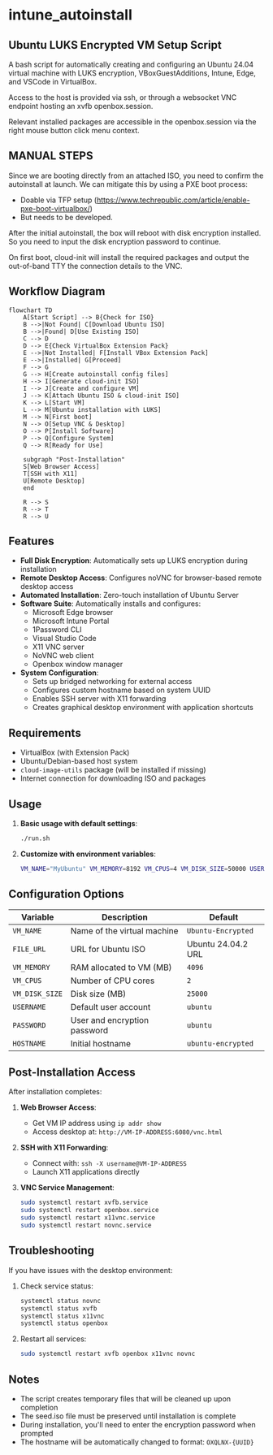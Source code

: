 # intune_autoinstall

## Ubuntu LUKS Encrypted VM Setup Script

A bash script for automatically creating and configuring an Ubuntu 24.04 virtual machine with LUKS encryption, VBoxGuestAdditions, Intune, Edge, and VSCode in VirtualBox.

Access to the host is provided via ssh, or through a websocket VNC endpoint hosting an xvfb openbox.session.

Relevant installed packages are accessible in the openbox.session via the right mouse button click menu context. 

## MANUAL STEPS

Since we are booting directly from an attached ISO, you need to confirm the autoinstall at launch.
We can mitigate this by using a PXE boot process:
  - Doable via TFP setup (https://www.techrepublic.com/article/enable-pxe-boot-virtualbox/)
  - But needs to be developed.

After the initial autoinstall, the box will reboot with disk encryption installed. So you need to input the disk encryption password to continue.

On first boot, cloud-init will install the required packages and output the out-of-band TTY the connection details to the VNC.

## Workflow Diagram

```mermaid
flowchart TD
    A[Start Script] --> B{Check for ISO}
    B -->|Not Found| C[Download Ubuntu ISO]
    B -->|Found| D[Use Existing ISO]
    C --> D
    D --> E{Check VirtualBox Extension Pack}
    E -->|Not Installed| F[Install VBox Extension Pack]
    E -->|Installed| G[Proceed]
    F --> G
    G --> H[Create autoinstall config files]
    H --> I[Generate cloud-init ISO]
    I --> J[Create and configure VM]
    J --> K[Attach Ubuntu ISO & cloud-init ISO]
    K --> L[Start VM]
    L --> M[Ubuntu installation with LUKS]
    M --> N[First boot]
    N --> O[Setup VNC & Desktop]
    O --> P[Install Software]
    P --> Q[Configure System]
    Q --> R[Ready for Use]
    
    subgraph "Post-Installation"
    S[Web Browser Access] 
    T[SSH with X11]
    U[Remote Desktop]
    end
    
    R --> S
    R --> T
    R --> U
```

## Features

- **Full Disk Encryption**: Automatically sets up LUKS encryption during installation
- **Remote Desktop Access**: Configures noVNC for browser-based remote desktop access
- **Automated Installation**: Zero-touch installation of Ubuntu Server
- **Software Suite**: Automatically installs and configures:
  - Microsoft Edge browser
  - Microsoft Intune Portal
  - 1Password CLI
  - Visual Studio Code
  - X11 VNC server
  - NoVNC web client
  - Openbox window manager
- **System Configuration**: 
  - Sets up bridged networking for external access
  - Configures custom hostname based on system UUID
  - Enables SSH server with X11 forwarding
  - Creates graphical desktop environment with application shortcuts

## Requirements

- VirtualBox (with Extension Pack)
- Ubuntu/Debian-based host system
- `cloud-image-utils` package (will be installed if missing)
- Internet connection for downloading ISO and packages

## Usage

1. **Basic usage with default settings**:
   ```bash
   ./run.sh
   ```

2. **Customize with environment variables**:
   ```bash
   VM_NAME="MyUbuntu" VM_MEMORY=8192 VM_CPUS=4 VM_DISK_SIZE=50000 USERNAME="myuser" PASSWORD="mysecret" HOSTNAME="myhost" ./run.sh
   ```

## Configuration Options

| Variable | Description | Default |
|----------|-------------|---------|
| `VM_NAME` | Name of the virtual machine | `Ubuntu-Encrypted` |
| `FILE_URL` | URL for Ubuntu ISO | Ubuntu 24.04.2 URL |
| `VM_MEMORY` | RAM allocated to VM (MB) | `4096` |
| `VM_CPUS` | Number of CPU cores | `2` |
| `VM_DISK_SIZE` | Disk size (MB) | `25000` |
| `USERNAME` | Default user account | `ubuntu` |
| `PASSWORD` | User and encryption password | `ubuntu` |
| `HOSTNAME` | Initial hostname | `ubuntu-encrypted` |

## Post-Installation Access

After installation completes:

1. **Web Browser Access**:
   - Get VM IP address using `ip addr show`
   - Access desktop at: `http://VM-IP-ADDRESS:6080/vnc.html`

2. **SSH with X11 Forwarding**:
   - Connect with: `ssh -X username@VM-IP-ADDRESS`
   - Launch X11 applications directly

3. **VNC Service Management**:
   ```bash
   sudo systemctl restart xvfb.service
   sudo systemctl restart openbox.service 
   sudo systemctl restart x11vnc.service
   sudo systemctl restart novnc.service
   ```

## Troubleshooting

If you have issues with the desktop environment:

1. Check service status:
   ```bash
   systemctl status novnc
   systemctl status xvfb
   systemctl status x11vnc
   systemctl status openbox
   ```

2. Restart all services:
   ```bash
   sudo systemctl restart xvfb openbox x11vnc novnc
   ```

## Notes

- The script creates temporary files that will be cleaned up upon completion
- The seed.iso file must be preserved until installation is complete
- During installation, you'll need to enter the encryption password when prompted
- The hostname will be automatically changed to format: `OXQLNX-{UUID}`
